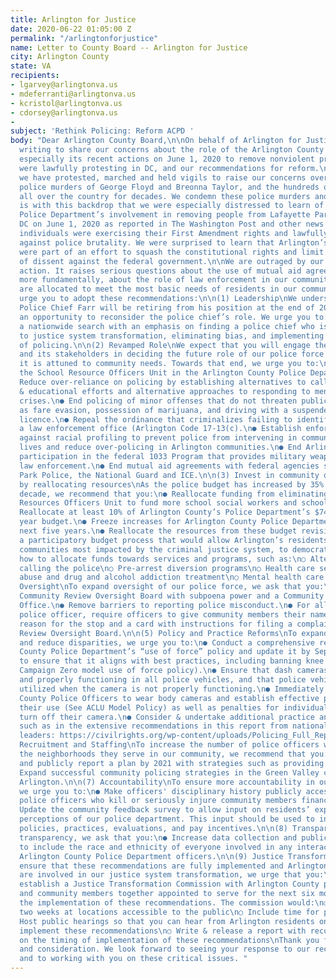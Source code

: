 ```yaml
---
title: Arlington for Justice
date: 2020-06-22 01:05:00 Z
permalink: "/arlingtonforjustice"
name: Letter to County Board -- Arlington for Justice
city: Arlington County
state: VA
recipients:
- lgarvey@arlingtonva.us
- mdeferranti@arlingtonva.us
- kcristol@arlingtonva.us
- cdorsey@arlingtonva.us
- 
subject: 'Rethink Policing: Reform ACPD '
body: "Dear Arlington County Board,\n\nOn behalf of Arlington for Justice, we are
  writing to share our concerns about the role of the Arlington County Police Department,
  especially its recent actions on June 1, 2020 to remove nonviolent protesters who
  were lawfully protesting in DC, and our recommendations for reform.\n\nAs Arlingtonians,
  we have protested, marched and held vigils to raise our concerns over the recent
  police murders of George Floyd and Breonna Taylor, and the hundreds of police killings
  all over the country for decades. We condemn these police murders and acts of violence.\n\nIt
  is with this backdrop that we were especially distressed to learn of Arlington County
  Police Department’s involvement in removing people from Lafayette Park in Washington,
  DC on June 1, 2020 as reported in The Washington Post and other news outlets. These
  individuals were exercising their First Amendment rights and lawfully protesting
  against police brutality. We were surprised to learn that Arlington’s police officers
  were part of an effort to squash the constitutional rights and limit the voices
  of dissent against the federal government.\n\nWe are outraged by our police department’s
  action. It raises serious questions about the use of mutual aid agreements, and
  more fundamentally, about the role of law enforcement in our community and how resources
  are allocated to meet the most basic needs of residents in our community.\n\nWe
  urge you to adopt these recommendations:\n\n(1) Leadership\nWe understand that Arlington
  Police Chief Farr will be retiring from his position at the end of 2020. This provides
  an opportunity to reconsider the police chief’s role. We urge you to:\n● Conduct
  a nationwide search with an emphasis on finding a police chief who is committed
  to justice system transformation, eliminating bias, and implementing new methods
  of policing.\n\n(2) Revamped Role\nWe expect that you will engage the community
  and its stakeholders in deciding the future role of our police force to ensure that
  it is attuned to community needs. Towards that end, we urge you to:\n● Eliminate
  the School Resource Officers Unit in the Arlington County Police Department.\n●
  Reduce over-reliance on policing by establishing alternatives to calling the police
  & educational efforts and alternative approaches to responding to mental health
  crises.\n● End policing of minor offenses that do not threaten public safety, such
  as fare evasion, possession of marijuana, and driving with a suspended driver’s
  licence.\n● Repeal the ordinance that criminalizes failing to identify oneself to
  a law enforcement office (Arlington Code 17-13(c).\n● Establish enforceable protections
  against racial profiling to prevent police from intervening in community members’
  lives and reduce over-policing in Arlington communities.\n● End Arlington law enforcement’s
  participation in the federal 1033 Program that provides military weaponry to local
  law enforcement.\n● End mutual aid agreements with federal agencies such as the
  Park Police, the National Guard and ICE.\n\n(3) Invest in community over law enforcement
  by reallocating resources\nAs the police budget has increased by 35% in the last
  decade, we recommend that you:\n● Reallocate funding from eliminating the School
  Resources Officers Unit to fund more school social workers and school psychologists.\n●
  Reallocate at least 10% of Arlington County’s Police Department’s $74 million per
  year budget.\n● Freeze increases for Arlington County Police Department for the
  next five years.\n● Reallocate the resources from these budget revisions through
  a participatory budget process that would allow Arlington’s residents, especially
  communities most impacted by the criminal justice system, to democratically decide
  how to allocate funds towards services and programs, such as:\n○ Alternatives to
  calling the police\n○ Pre-arrest diversion programs\n○ Health care services\n○ Substance
  abuse and drug and alcohol addiction treatment\n○ Mental health care services\n\n(4)
  Oversight\nTo expand oversight of our police force, we ask that you:\n● Create a
  Community Review Oversight Board with subpoena power and a Community Complaints
  Office.\n● Remove barriers to reporting police misconduct.\n● For all stops by a
  police officer, require officers to give community members their name, badge number,
  reason for the stop and a card with instructions for filing a complaint to the Community
  Review Oversight Board.\n\n(5) Policy and Practice Reforms\nTo expand best practices
  and reduce disparities, we urge you to:\n● Conduct a comprehensive review of Arlington
  County Police Department’s “use of force” policy and update it by September, 2020
  to ensure that it aligns with best practices, including banning knee holds (See
  Campaign Zero model use of force policy).\n● Ensure that dash cameras are installed
  and properly functioning in all police vehicles, and that police vehicles are not
  utilized when the camera is not properly functioning.\n● Immediately require Arlington
  County Police Officers to wear body cameras and establish effective policies governing
  their use (See ACLU Model Policy) as well as penalties for individual officers who
  turn off their camera.\n● Consider & undertake additional practice and policy reforms
  such as in the extensive recommendations in this report from national civil rights
  leaders: https://civilrights.org/wp-content/uploads/Policing_Full_Report.pdf\n\n(6)
  Recruitment and Staffing\nTo increase the number of police officers who reflect
  the neighborhoods they serve in our community, we recommend that you:\n● Develop
  and publicly report a plan by 2021 with strategies such as providing housing assistance.\n●
  Expand successful community policing strategies in the Green Valley community throughout
  Arlington.\n\n(7) Accountability\nTo ensure more accountability in our police force,
  we urge you to:\n● Make officers' disciplinary history publicly accessible.\n● Hold
  police officers who kill or seriously injure community members financially accountable.\n●
  Update the community feedback survey to allow input on residents’ experiences and
  perceptions of our police department. This input should be used to inform the department's
  policies, practices, evaluations, and pay incentives.\n\n(8) Transparency\nTo increase
  transparency, we ask that you:\n● Increase data collection and public reporting
  to include the race and ethnicity of everyone involved in any interactions with
  Arlington County Police Department officers.\n\n(9) Justice Transformation Commission\nTo
  ensure that these recommendations are fully implemented and Arlington residents
  are involved in our justice system transformation, we urge that you:\n● Immediately
  establish a Justice Transformation Commission with Arlington County public officials
  and community members together appointed to serve for the next six months to manage
  the implementation of these recommendations. The commission would:\n○ Meet every
  two weeks at locations accessible to the public\n○ Include time for public testimony\n○
  Host public hearings so that you can hear from Arlington residents on how to effectively
  implement these recommendations\n○ Write & release a report with recommendations
  on the timing of implementation of these recommendations\nThank you for your time
  and consideration. We look forward to seeing your response to our recommendations
  and to working with you on these critical issues. "
---
```


